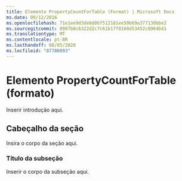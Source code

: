 ```yaml
---
title: Elemento PropertyCountForTable (Format) | Microsoft Docs
ms.date: 09/12/2016
ms.openlocfilehash: 71e1ee9d3de6d06f512181ee50b69a377130bbe2
ms.sourcegitcommit: 0907b8c6322d2c7c61b17f8168d53452c8964b41
ms.translationtype: MT
ms.contentlocale: pt-BR
ms.lasthandoff: 08/05/2020
ms.locfileid: "87780893"
---
```

# <a name="propertycountfortable-element-format"></a>Elemento PropertyCountForTable (formato)

Inserir introdução aqui.

## <a name="section-heading"></a>Cabeçalho da seção

Insira o corpo da seção aqui.

### <a name="subsection-heading"></a>Título da subseção

Inserir o corpo da subseção aqui.
